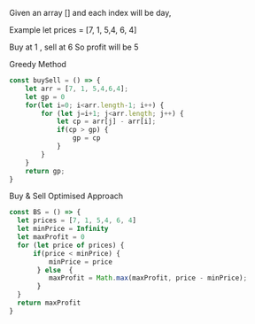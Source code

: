 Given an array [] and each index will be day,

Example let prices = [7, 1, 5,4, 6, 4] 

Buy at 1 , sell at 6 So profit will be 5

Greedy Method

```javascript
const buySell = () => {
    let arr = [7, 1, 5,4,6,4];
    let gp = 0
    for(let i=0; i<arr.length-1; i++) {
        for (let j=i+1; j<arr.length; j++) {
            let cp = arr[j] - arr[i];
            if(cp > gp) {
                gp = cp
            }
        }
    }
    return gp;
}
```
Buy & Sell Optimised Approach

```javascript
const BS = () => {
  let prices = [7, 1, 5,4, 6, 4]
  let minPrice = Infinity
  let maxProfit = 0
  for (let price of prices) {
      if(price < minPrice) {
          minPrice = price
       } else  {
          maxProfit = Math.max(maxProfit, price - minPrice);
       }
  }
  return maxProfit
}
```
